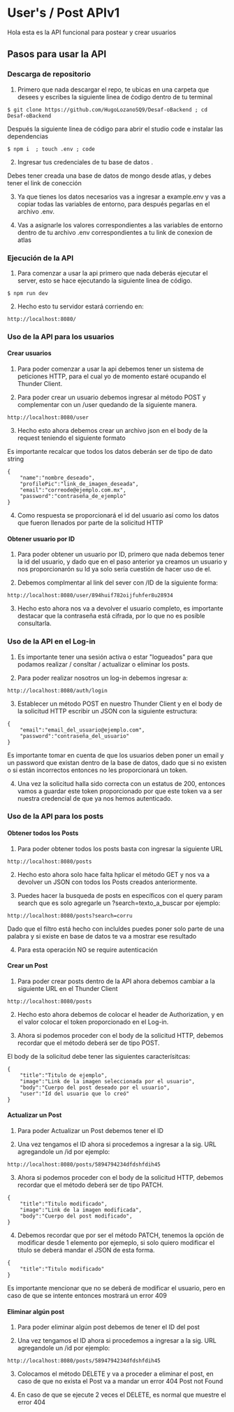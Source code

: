 # User's / Post APIv1
Hola esta es la API funcional para postear y crear usuarios 
 
 ## Pasos para usar la API 

 ### Descarga de repositorio 

1. Primero que nada descargar el repo, te ubicas en una carpeta que desees y escribes la siguiente linea de ćodigo dentro de tu terminal 

```
$ git clone https://github.com/HugoLozanoSQ9/Desaf-oBackend ; cd Desaf-oBackend
```
Después la siguiente linea de código para abrir el studio code e instalar las dependencias 
```
$ npm i  ; touch .env ; code
```

2. Ingresar tus credenciales de tu base de datos .

Debes tener creada una base de datos de mongo desde atlas, y debes tener el link de conección


3. Ya que tienes los datos necesarios vas a ingresar a example.env y vas a copiar todas las variables de entorno, para después pegarlas en el archivo .env.

4. Vas a asignarle los valores correspondientes a las variables de entorno dentro de tu archivo .env correspondientes a tu link de conexion de atlas

### Ejecución de la API

1. Para comenzar a usar la api primero que nada deberás ejecutar el server, esto se hace ejecutando la siguiente linea de código.
```
$ npm run dev
```

2. Hecho esto tu servidor estará corriendo en: 
```
http://localhost:8080/
```

### Uso de la API para los usuarios

#### Crear usuarios

1. Para poder comenzar a usar la api debemos tener un sistema de peticiones HTTP, para el cual yo de momento estaré ocupando el Thunder Client.

2. Para poder crear un usuario debemos ingresar al método POST  y complementar con un /user  quedando de la siguiente manera.

```
http://localhost:8080/user
```

3. Hecho esto ahora debemos crear un archivo json en el body de la request teniendo el siguiente formato 

Es importante recalcar que todos los datos deberán ser de tipo de dato string
```
{
    "name":"nombre_deseado",
    "profilePic":"link_de_imagen_deseada",
    "email":"correode@ejemplo.com.mx",
    "password":"contraseña_de_ejemplo"
}
```

4. Como respuesta se proporcionará el id del usuario así como los datos que fueron llenados por parte de la solicitud HTTP

#### Obtener usuario por ID

1. Para poder obtener un usuario por ID, primero que nada debemos tener la id del usuario, y dado que en el paso anterior ya creamos un usuario y nos proporcionarón su Id ya solo sería cuestión de hacer uso de el.

2. Debemos complmentar al link del sever con /ID de la siguiente forma:


```
http://localhost:8080/user/894huif782oijfuhfer8u28934
```

3. Hecho esto ahora nos va a devolver el usuario completo, es importante destacar que la contraseña está cifrada, por lo que no es posible consultarla.

### Uso de la API en el Log-in 

1. Es importante tener una sesión activa o estar "logueados" para que podamos realizar / consltar / actualizar o eliminar los posts.

2. Para poder realizar nosotros un log-in debemos ingresar a: 

```
http://localhost:8080/auth/login
```
3. Establecer un método POST en nuestro Thunder Client y en el body de la solicitud HTTP escribir un JSON con la siguiente estructura:

```
{
    "email":"email_del_usuario@ejemplo.com",
    "password":"contraseña_del_usuario"
}
```

Es importante tomar en cuenta de que los usuarios deben poner un email y un password que existan dentro de la base de datos, dado que si no existen o si están incorrectos entonces no les proporcionará un token.

4. Una vez la solicitud halla sido correcta con un estatus de 200, entonces vamos a guardar este token proporcionado por que este token va a ser nuestra credencial de que ya nos hemos autenticado.

### Uso de la API para los posts 

#### Obtener todos los Posts

1. Para poder obtener todos los posts basta con ingresar la  siguiente URL

```
http://localhost:8080/posts
```
2. Hecho esto ahora solo hace falta hplicar el método GET y nos va a devolver un JSON con todos los Posts creados anteriormente.

3. Puedes hacer la busqueda de posts en específicos con el query param search que es solo agregarle un ?search=texto_a_buscar por ejemplo:

```
http://localhost:8080/posts?search=corru
```

Dado que el filtro está hecho con incluldes puedes poner solo parte de una palabra y si existe en base de datos te va a mostrar ese resultado

4. Para esta operación NO se require autenticación

#### Crear un Post

1. Para poder crear posts dentro de la API ahora debemos cambiar a la siguiente URL en el Thunder Client

```
http://localhost:8080/posts
```
2. Hecho esto ahora debemos de colocar el header de Authorization, y en el valor colocar el token proporcionado en el Log-in.

3. Ahora si podemos proceder con el body de la solicitud HTTP, debemos recordar que el método deberá ser de tipo POST. 

El body de la solicitud debe tener las siguientes caracterísitcas: 

```
{
    "title":"Titulo de ejemplo",
    "image":"Link de la imagen seleccionada por el usuario",
    "body":"Cuerpo del post deseado por el usuario",
    "user":"Id del usuario que lo creó" 
}
```

#### Actualizar un Post

1. Para poder Actualizar un Post debemos tener el ID 

2. Una vez tengamos el ID ahora si procedemos a ingresar a la sig. URL  agregandole un /id por ejemplo: 

```
http://localhost:8080/posts/5894794234dfdshfdih45
```

3. Ahora si podemos proceder con el body de la solicitud HTTP, debemos recordar que el método deberá ser de tipo PATCH. 

```
{
    "title":"Titulo modificado",
    "image":"Link de la imagen modificada",
    "body":"Cuerpo del post modificado",
}
```
4. Debemos recordar que por ser el método PATCH, tenemos la opción de modificar desde 1 elemento por ejemeplo, si solo quiero modificar el titulo se deberá mandar el JSON de esta forma. 

```
{
    "title":"Titulo modificado"
}
```
Es importante mencionar que no se deberá de modificar el usuario, pero en caso de que se intente entonces mostrará un error 409 

#### Eliminar algún post

1. Para poder eliminar algún post debemos de tener el ID del post 

2. Una vez tengamos el ID ahora si procedemos a ingresar a la sig. URL agregandole un  /id por ejemplo: 

```
http://localhost:8080/posts/5894794234dfdshfdih45
```
3. Colocamos el método DELETE y va a proceder a eliminar el post, en caso de que no exista el Post va a mandar un error 404 Post not Found

4. En caso de que se ejecute 2 veces el DELETE, es normal que muestre el error 404

